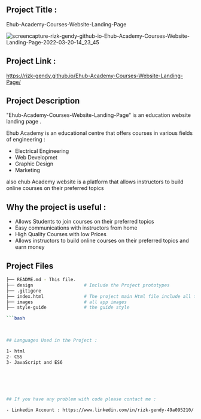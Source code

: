 ## Project Title :

Ehub-Academy-Courses-Website-Landing-Page


![screencapture-rizk-gendy-github-io-Ehub-Academy-Courses-Website-Landing-Page-2022-03-20-14_23_45](https://user-images.githubusercontent.com/80922036/159161992-0ef82b9d-45a4-4f36-b57c-f5626f9ebed5.png)




## Project Link :
https://rizk-gendy.github.io/Ehub-Academy-Courses-Website-Landing-Page/

## Project Description

 "Ehub-Academy-Courses-Website-Landing-Page"  is an education website landing page .

 Ehub Academy is an educational centre that  offers courses in various fields of engineering :

- Electrical Engineering 
- Web Developmet
- Graphic Design 
- Marketing

also ehub Academy website is a platform that allows instructors to build online courses on their preferred topics




 

## Why the project is useful :

- Allows Students to join  courses on their preferred topics
- Easy communications with instructors from home 
- High Quality Courses with low Prices 
- Allows instructors to build online courses on their preferred topics and earn money 
  








## Project Files
```bash
├── README.md - This file.
├── design                   # Include the Project prototypes
├── .gitigore                
├── index.html               # The project main Html file include all the project code (html,css,JS)
├── images                   # all app images
├── style-guide              # the guide style

```bash     
    
    

## Languages Used in the Project :

1- html 
2- CSS
3- JavaScript and ES6 






## If you have any problem with code please contact me :

- Linkedin Account : https://www.linkedin.com/in/rizk-gendy-49a095210/



